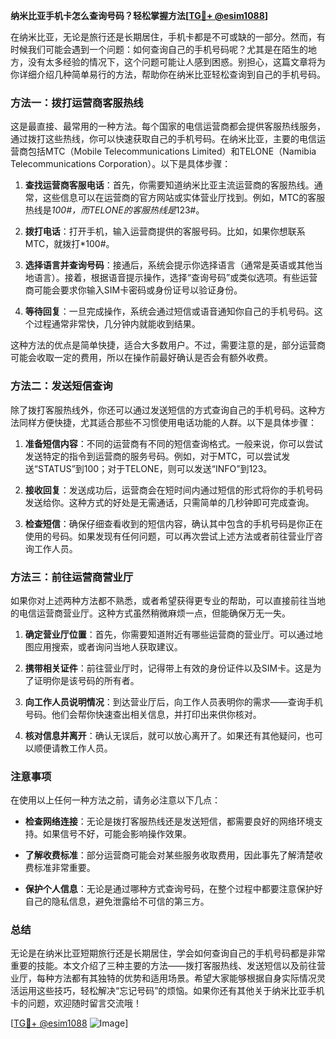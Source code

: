 **纳米比亚手机卡怎么查询号码？轻松掌握方法[[TG💪+ @esim1088](https://t.me/s/esim1088)]**

在纳米比亚，无论是旅行还是长期居住，手机卡都是不可或缺的一部分。然而，有时候我们可能会遇到一个问题：如何查询自己的手机号码呢？尤其是在陌生的地方，没有太多经验的情况下，这个问题可能让人感到困惑。别担心，这篇文章将为你详细介绍几种简单易行的方法，帮助你在纳米比亚轻松查询到自己的手机号码。

### 方法一：拨打运营商客服热线

这是最直接、最常用的一种方法。每个国家的电信运营商都会提供客服热线服务，通过拨打这些热线，你可以快速获取自己的手机号码。在纳米比亚，主要的电信运营商包括MTC（Mobile Telecommunications Limited）和TELONE（Namibia Telecommunications Corporation）。以下是具体步骤：

1. **查找运营商客服电话**：首先，你需要知道纳米比亚主流运营商的客服热线。通常，这些信息可以在运营商的官方网站或实体营业厅找到。例如，MTC的客服热线是*100#，而TELONE的客服热线是*123#。

2. **拨打电话**：打开手机，输入运营商提供的客服号码。比如，如果你想联系MTC，就拨打*100#。

3. **选择语言并查询号码**：接通后，系统会提示你选择语言（通常是英语或其他当地语言）。接着，根据语音提示操作，选择“查询号码”或类似选项。有些运营商可能会要求你输入SIM卡密码或身份证号以验证身份。

4. **等待回复**：一旦完成操作，系统会通过短信或语音通知你自己的手机号码。这个过程通常非常快，几分钟内就能收到结果。

这种方法的优点是简单快捷，适合大多数用户。不过，需要注意的是，部分运营商可能会收取一定的费用，所以在操作前最好确认是否会有额外收费。

### 方法二：发送短信查询

除了拨打客服热线外，你还可以通过发送短信的方式查询自己的手机号码。这种方法同样方便快捷，尤其适合那些不习惯使用电话功能的人群。以下是具体步骤：

1. **准备短信内容**：不同的运营商有不同的短信查询格式。一般来说，你可以尝试发送特定的指令到运营商的服务号码。例如，对于MTC，可以尝试发送“STATUS”到100；对于TELONE，则可以发送“INFO”到123。

2. **接收回复**：发送成功后，运营商会在短时间内通过短信的形式将你的手机号码发送给你。这种方式的好处是无需通话，只需简单的几秒钟即可完成查询。

3. **检查短信**：确保仔细查看收到的短信内容，确认其中包含的手机号码是你正在使用的号码。如果发现有任何问题，可以再次尝试上述方法或者前往营业厅咨询工作人员。

### 方法三：前往运营商营业厅

如果你对上述两种方法都不熟悉，或者希望获得更专业的帮助，可以直接前往当地的电信运营商营业厅。这种方式虽然稍微麻烦一点，但能确保万无一失。

1. **确定营业厅位置**：首先，你需要知道附近有哪些运营商的营业厅。可以通过地图应用搜索，或者询问当地人获取建议。

2. **携带相关证件**：前往营业厅时，记得带上有效的身份证件以及SIM卡。这是为了证明你是该号码的所有者。

3. **向工作人员说明情况**：到达营业厅后，向工作人员表明你的需求——查询手机号码。他们会帮你快速查出相关信息，并打印出来供你核对。

4. **核对信息并离开**：确认无误后，就可以放心离开了。如果还有其他疑问，也可以顺便请教工作人员。

### 注意事项

在使用以上任何一种方法之前，请务必注意以下几点：

- **检查网络连接**：无论是拨打客服热线还是发送短信，都需要良好的网络环境支持。如果信号不好，可能会影响操作效果。
  
- **了解收费标准**：部分运营商可能会对某些服务收取费用，因此事先了解清楚收费标准非常重要。

- **保护个人信息**：无论是通过哪种方式查询号码，在整个过程中都要注意保护好自己的隐私信息，避免泄露给不可信的第三方。

### 总结

无论是在纳米比亚短期旅行还是长期居住，学会如何查询自己的手机号码都是非常重要的技能。本文介绍了三种主要的方法——拨打客服热线、发送短信以及前往营业厅，每种方法都有其独特的优势和适用场景。希望大家能够根据自身实际情况灵活运用这些技巧，轻松解决“忘记号码”的烦恼。如果你还有其他关于纳米比亚手机卡的问题，欢迎随时留言交流哦！

[[TG💪+ @esim1088](https://t.me/s/esim1088) ![Image](https://i.postimg.cc/4NQfJmqS/Snipaste-2025-05-13-00-14-12.png)]
